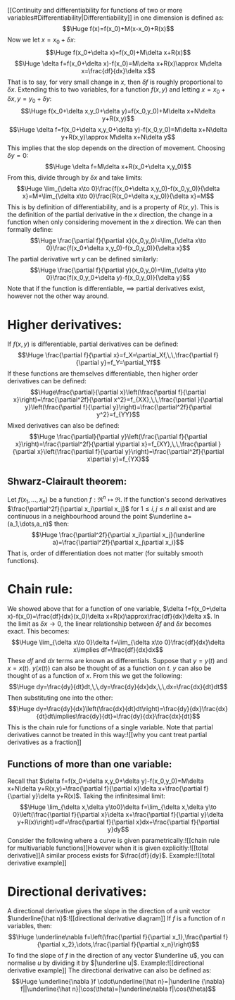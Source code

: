 [[Continuity and differentiability for functions of two or more variables#Differentiability|Differentiability]] in one dimension is defined as:$$\Huge f(x)=f(x_0)+M(x-x_0)+R(x)$$Now we let $x=x_0+\delta x$:$$\Huge f(x_0+\delta x)=f(x_0)+M\delta x+R(x)$$$$\Huge \delta f=f(x_0+\delta x)-f(x_0)=M\delta x+R(x)\approx M\delta x=\frac{df}{dx}\delta x$$That is to say, for very small change in $x$, then $\delta f$ is roughly proportional to $\delta x$. Extending this to two variables, for a function $f(x,y)$ and letting $x=x_0+\delta x, y=y_0+\delta y$:$$\Huge f(x_0+\delta x,y_0+\delta y)=f(x_0,y_0)+M\delta x+N\delta y+R(x,y)$$$$\Huge \delta f=f(x_0+\delta x,y_0+\delta y)-f(x_0,y_0)=M\delta x+N\delta y+R(x,y)\approx M\delta x+N\delta y$$This implies that the slop depends on the direction of movement. Choosing $\delta y=0$:$$\Huge \delta f=M\delta x+R(x_0+\delta x,y_0)$$From this, divide through by $\delta x$ and take limits:$$\Huge \lim_{\delta x\to 0}\frac{f(x_0+\delta x,y_0)-f(x_0,y_0)}{\delta x}=M+\lim_{\delta x\to 0}\frac{R(x_0+\delta x,y_0)}{\delta x}=M$$This is by definition of differentiability, and is a property of $R(x,y)$. This is the definition of the partial derivative in the $x$ direction, the change in a function when only considering movement in the $x$ direction. We can then formally define:$$\Huge \frac{\partial f}{\partial x}(x_0,y_0)=\lim_{\delta x\to 0}\frac{f(x_0+\delta x,y_0)-f(x_0,y_0)}{\delta x}$$The partial derivative wrt $y$ can be defined similarly:$$\Huge \frac{\partial f}{\partial y}(x_0,y_0)=\lim_{\delta y\to 0}\frac{f(x_0,y_0+\delta y)-f(x_0,y_0)}{\delta y}$$Note that if the function is differentiable, $\implies$ partial derivatives exist, however not the other way around.

# Higher derivatives:

If $f(x,y)$ is differentiable, partial derivatives can be defined:$$\Huge \frac{\partial f}{\partial x}=f_X=\partial_Xf,\,\,\frac{\partial f}{\partial y}=f_Y=\partial_Yf$$If these functions are themselves differentiable, then higher order derivatives can be defined:$$\Huge\frac{\partial}{\partial x}\left(\frac{\partial f}{\partial x}\right)=\frac{\partial^2f}{\partial x^2}=f_{XX},\,\,\frac{\partial }{\partial y}\left(\frac{\partial f}{\partial y}\right)=\frac{\partial^2f}{\partial y^2}=f_{YY}$$Mixed derivatives can also be defined:$$\Huge \frac{\partial}{\partial y}\left(\frac{\partial f}{\partial x}\right)=\frac{\partial^2f}{\partial y\partial x}=f_{XY},\,\,\frac{\partial }{\partial x}\left(\frac{\partial f}{\partial y}\right)=\frac{\partial^2f}{\partial x\partial y}=f_{YX}$$
## Shwarz-Clairault theorem:
Let $f(x_1,\dots,x_n)$ be a function $f:\Re^n\mapsto\Re$. If the function's second derivatives $\frac{\partial^2f}{\partial x_i\partial x_j}$ for $1\leq i,j\leq n$ all exist and are continuous in a neighbourhood around the point $\underline a=(a_1,\dots,a_n)$ then:$$\Huge \frac{\partial^2f}{\partial x_i\partial x_j}(\underline a)=\frac{\partial^2f}{\partial x_j\partial x_i}$$That is, order of differentiation does not matter (for suitably smooth functions).

# Chain rule:

We showed above that for a function of one variable, $\delta f=f(x_0+\delta x)-f(x_0)=\frac{df}{dx}(x_0)\delta x+R(x)\approx\frac{df}{dx}\delta x$. In the limit as $\delta x\to 0$, the linear relationship between $\delta f$ and $\delta x$ becomes exact. This becomes:$$\Huge \lim_{\delta x\to 0}\delta f=\lim_{\delta x\to 0}\frac{df}{dx}\delta x\implies df=\frac{df}{dx}dx$$These $df$ and $dx$ terms are known as differentials. Suppose that $y=y(t)$ and $x=x(t)$. $y(x(t))$ can also be thought of as a function on $t$. $y$ can also be thought of as a function of $x$. From this we get the following:$$\Huge dy=\frac{dy}{dt}dt,\,\,dy=\frac{dy}{dx}dx,\,\,dx=\frac{dx}{dt}dt$$Then substituting one into the other:$$\Huge dy=\frac{dy}{dx}\left(\frac{dx}{dt}dt\right)=\frac{dy}{dx}\frac{dx}{dt}dt\implies\frac{dy}{dt}=\frac{dy}{dx}\frac{dx}{dt}$$This is the chain rule for functions of a single variable. Note that partial derivatives cannot be treated in this way:![[why you cant treat partial derivatives as a fraction]]
## Functions of more than one variable:
Recall that $\delta f=f(x_0+\delta x,y_0+\delta y)-f(x_0,y_0)=M\delta x+N\delta y+R(x,y)=\frac{\partial f}{\partial x}\delta x+\frac{\partial f}{\partial y}\delta y+R(x)$. Taking the infinitesimal limit:$$\Huge \lim_{\delta x,\delta y\to0}\delta f=\lim_{\delta x,\delta y\to 0}\left(\frac{\partial f}{\partial x}\delta x+\frac{\partial f}{\partial y}\delta y+R(x)\right)=df=\frac{\partial f}{\partial x}dx+\frac{\partial f}{\partial y}dy$$Consider the following where a curve is given parametrically:![[chain rule for multivariable functions]]However when it is given explicitly:![[total derivative]]A similar process exists for $\frac{df}{dy}$. Example:![[total derivative example]]
# Directional derivatives:

A directional derivative gives the slope in the direction of a unit vector $\underline{\hat n}$:![[directional derivative diagram]]
If $f$ is a function of $n$ variables, then:$$\Huge \underline\nabla f=\left(\frac{\partial f}{\partial x_1},\frac{\partial f}{\partial x_2},\dots,\frac{\partial f}{\partial x_n}\right)$$To find the slope of $f$ in the direction of any vector $\underline u$, you can normalise $u$ by dividing it by $|\underline u|$. Example:![[directional derivative example]]
The directional derivative can also be defined as:$$\Huge \underline{\nabla }f \cdot\underline{\hat n}=|\underline {\nabla} f||\underline{\hat n}|\cos(\theta)=|\underline\nabla f|\cos(\theta)$$